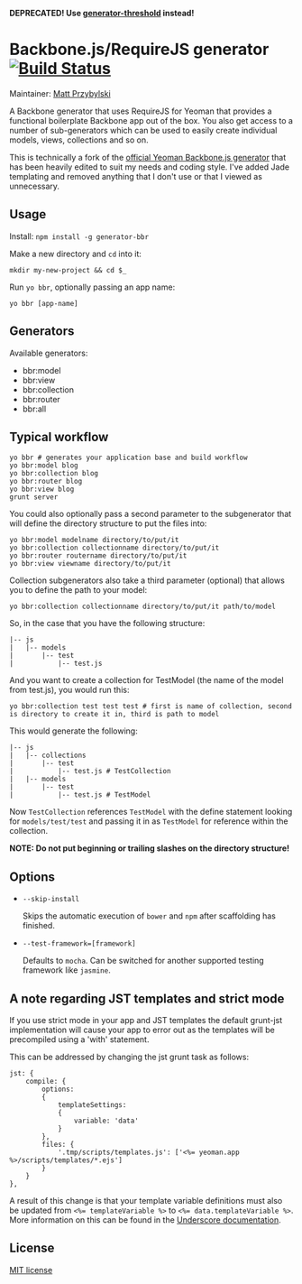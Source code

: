 **DEPRECATED! Use [generator-threshold](https://github.com/reintroducing/generator-threshold) instead!**

# Backbone.js/RequireJS generator [![Build Status](https://secure.travis-ci.org/reintroducing/generator-bbr.png?branch=master)](http://travis-ci.org/reintroducing/generator-bbr)

Maintainer: [Matt Przybylski](https://github.com/reintroducing) <script data-gittip-username="reintroducing" data-gittip-widget="button" src="//gttp.co/v1.js">
</script>

A Backbone generator that uses RequireJS for Yeoman that provides a functional boilerplate Backbone app out of the box. You also get access to a number of sub-generators which can be used to easily create individual models, views, collections and so on.

This is technically a fork of the [official Yeoman Backbone.js generator](https://github.com/yeoman/generator-backbone) that has been heavily edited to suit my needs and coding style.  I've added Jade templating and removed anything that I don't use or that I viewed as unnecessary.


## Usage

Install: `npm install -g generator-bbr`

Make a new directory and `cd` into it:
```
mkdir my-new-project && cd $_
```

Run `yo bbr`, optionally passing an app name:
```
yo bbr [app-name]
```

## Generators

Available generators:

- bbr:model
- bbr:view
- bbr:collection
- bbr:router
- bbr:all

## Typical workflow

```
yo bbr # generates your application base and build workflow
yo bbr:model blog
yo bbr:collection blog
yo bbr:router blog
yo bbr:view blog
grunt server
```

You could also optionally pass a second parameter to the subgenerator that will define the directory structure to put the files into:

```
yo bbr:model modelname directory/to/put/it
yo bbr:collection collectionname directory/to/put/it
yo bbr:router routername directory/to/put/it
yo bbr:view viewname directory/to/put/it
```

Collection subgenerators also take a third parameter (optional) that allows you to define the path to your model:

```
yo bbr:collection collectionname directory/to/put/it path/to/model
```

So, in the case that you have the following structure:

```
|-- js
|   |-- models
|       |-- test
|           |-- test.js
```

And you want to create a collection for TestModel (the name of the model from test.js), you would run this:

```
yo bbr:collection test test test # first is name of collection, second is directory to create it in, third is path to model
```

This would generate the following:

```
|-- js
|   |-- collections
|       |-- test
|           |-- test.js # TestCollection
|   |-- models
|       |-- test
|           |-- test.js # TestModel
```

Now `TestCollection` references `TestModel` with the define statement looking for `models/test/test` and passing it in as `TestModel` for reference within the collection.

**NOTE: Do not put beginning or trailing slashes on the directory structure!**


## Options

* `--skip-install`

  Skips the automatic execution of `bower` and `npm` after
  scaffolding has finished.

* `--test-framework=[framework]`

  Defaults to `mocha`. Can be switched for
  another supported testing framework like `jasmine`.

## A note regarding JST templates and strict mode

If you use strict mode in your app and JST templates the default grunt-jst implementation will cause your app to error out as the templates will be precompiled using a 'with' statement.

This can be addressed by changing the jst grunt task as follows:

```
jst: {
    compile: {
        options:
        {
            templateSettings:
            {
                variable: 'data'
            }
        },
        files: {
            '.tmp/scripts/templates.js': ['<%= yeoman.app %>/scripts/templates/*.ejs']
        }
    }
},
```
A result of this change is that your template variable definitions must also be updated from `<%= templateVariable %>` to `<%= data.templateVariable %>`. More information on this can be found in the [Underscore documentation](http://underscorejs.org/#template).


## License

[MIT license](http://opensource.org/licenses/MIT)
